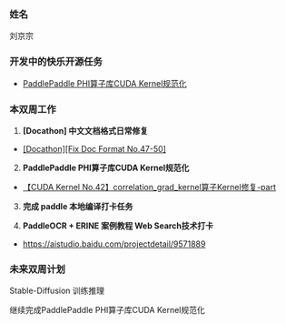 ### 姓名

刘京宗

### 开发中的快乐开源任务

- [PaddlePaddle PHI算子库CUDA Kernel规范化](https://github.com/PaddlePaddle/Paddle/issues/75226)

### 本双周工作

1. **[Docathon] 中文文档格式日常修复**

- [[Docathon][Fix Doc Format No.47-50]](https://github.com/PaddlePaddle/docs/pull/7461)


2. **PaddlePaddle PHI算子库CUDA Kernel规范化**

- [【CUDA Kernel No.42】correlation_grad_kernel算子Kernel修复-part](https://github.com/PaddlePaddle/Paddle/pull/75633)

3. **完成 paddle 本地编译打卡任务**

4. **PaddleOCR + ERINE 案例教程 Web Search技术打卡**
- https://aistudio.baidu.com/projectdetail/9571889

### 未来双周计划

Stable-Diffusion 训练推理

继续完成PaddlePaddle PHI算子库CUDA Kernel规范化
